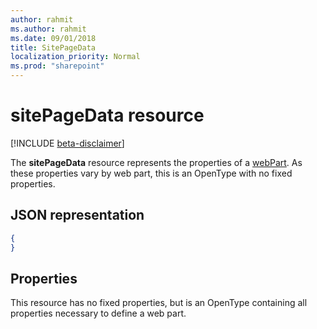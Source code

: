 ```yaml
---
author: rahmit
ms.author: rahmit
ms.date: 09/01/2018
title: SitePageData
localization_priority: Normal
ms.prod: "sharepoint"
---
```

# sitePageData resource

[!INCLUDE [beta-disclaimer](../../includes/beta-disclaimer.md)]

The **sitePageData** resource represents the properties of a [webPart][]. As these properties vary by web part, this is an OpenType with no fixed properties.

[webPart]: webpart.md

## JSON representation

<!-- {
  "blockType": "resource",
  "optionalProperties": [  ],
  "@odata.type": "microsoft.graph.sitePageData",
   "openType": true
}-->

```json
{
}
```

## Properties
This resource has no fixed properties, but is an OpenType containing all properties necessary to define a web part.

<!--
{
  "type": "#page.annotation",
  "description": "Defines the data in a web part",
  "keywords": "",
  "section": "documentation",
  "tocPath": "Resources/SitePageData",
  "suppressions": [
    "Error: /api-reference/beta/resources/sitepagedata.md:\r\n      Exception processing links.\r\n    System.ArgumentException: Link Definition was null. Link text: !INCLUDE [beta-disclaimer](../../includes/beta-disclaimer.md)\r\n      at ApiDoctor.Validation.DocFile.get_LinkDestinations()\r\n      at ApiDoctor.Validation.DocSet.ValidateLinks(Boolean includeWarnings, String[] relativePathForFiles, IssueLogger issues, Boolean requireFilenameCaseMatch, Boolean printOrphanedFiles)"
  ]
}
-->
